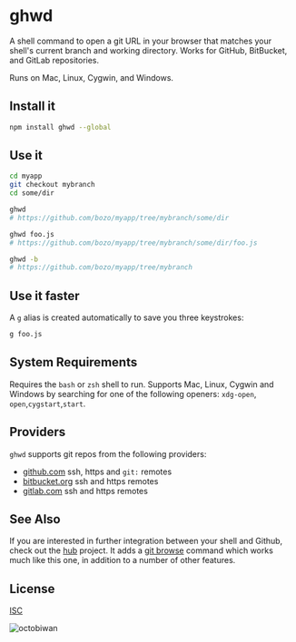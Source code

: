# ghwd

A shell command to open a git URL in your browser that matches your
shell's current branch and working directory. Works for GitHub,
BitBucket, and GitLab repositories.

Runs on Mac, Linux, Cygwin, and Windows.

## Install it

```sh
npm install ghwd --global
```

## Use it

```sh
cd myapp
git checkout mybranch
cd some/dir

ghwd
# https://github.com/bozo/myapp/tree/mybranch/some/dir

ghwd foo.js
# https://github.com/bozo/myapp/tree/mybranch/some/dir/foo.js

ghwd -b
# https://github.com/bozo/myapp/tree/mybranch
```

## Use it faster

A `g` alias is created automatically to save you three keystrokes:

```sh
g foo.js
```

## System Requirements

Requires the `bash` or `zsh` shell to run. Supports Mac, Linux, Cygwin and Windows by
searching for one of the following openers: `xdg-open`, `open`,`cygstart`,`start`.

## Providers

`ghwd` supports git repos from the following providers:

- [github.com](https://github.com) ssh, https and `git:` remotes
- [bitbucket.org](https://bitbucket.org) ssh and https remotes
- [gitlab.com](https://gitlab.com) ssh and https remotes

## See Also

If you are interested in further integration between your shell and Github,
check out the [hub](https://github.com/github/hub/) project. It adds a [git
browse](https://github.com/github/hub/#git-browse) command which works much
like this one, in addition to a number of other features.

## License

[ISC](http://opensource.org/licenses/ISC)

![octobiwan](octobiwan.jpg)
